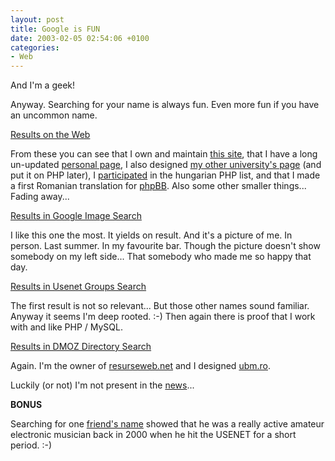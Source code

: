 ```yaml
---
layout: post
title: Google is FUN
date: 2003-02-05 02:54:06 +0100
categories:
- Web
---
```

And I'm a geek!

Anyway. Searching for your name is always fun. Even more fun if you have an uncommon name.

<a href="http://www.google.com/search?q=rusiczki">Results on the Web</a>

From these you can see that I own and maintain <a href="http://www.resurseweb.net/">this site</a>, that I have a long un-updated <a href="http://www.geocities.com/rusiczkij/" title="My Geocities page right from 1998...">personal page</a>, I also designed <a href="http://www.ubm.ro/ubm/" title="ubm.ro">my other university's page</a> (and put it on PHP later), I <a href="http://gimli.externet.hu/pipermail/wl-phplista/2000-December/date.html" title="The December 2000 archives">participated</a> in the hungarian PHP list, and that I made a first Romanian translation for <a href="http://www.phpbb.com" title="The BEST free bulletin board system!">phpBB</a>. Also some other smaller things... Fading away...

<a href="http://images.google.com/images?q=rusiczki">Results in Google Image Search</a>

I like this one the most. It yields on result. And it's a picture of me. In person. Last summer. In my favourite bar. Though the picture doesn't show somebody on my left side... That somebody who made me so happy that day.

<a href="http://groups.google.com/groups?q=rusiczki">Results in Usenet Groups Search</a>

The first result is not so relevant... But those other names sound familiar. Anyway it seems I'm deep rooted. :-) Then again there is proof that I work with and like PHP / MySQL.

<a href="http://www.google.com/search?q=rusiczki&sa=N&tab=gd&cat=gwd%2FTop">Results in DMOZ Directory Search</a>

Again. I'm the owner of <a href="http://www.resurseweb.net/">resurseweb.net</a> and I designed <a href="http://www.ubm.ro/ubm/">ubm.ro</a>.

Luckily (or not) I'm not present in the <a href="http://news.google.com/news?q=rusiczki">news</a>...

<b>BONUS</b>

Searching for one <a href="http://groups.google.com/groups?q=%22bogdan+rosu%22">friend's name</a> showed that he was a really active amateur electronic musician back in 2000 when he hit the USENET for a short period. :-)

